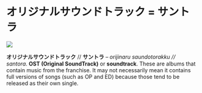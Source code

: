 # オリジナルサウンドトラック = サントラ

![](https://lh3.googleusercontent.com/u5ncJ3-5qpTtxl6LBIDL8M1riMZbAbtzTmr8ePHkrokaPFwUSAGVa8wJq2B--C56gUuT7K2o7u-ckk0DpAsMA-I_n34IJZP8V0fKvDPh97YGh5Fqui1_oVemqZ4dzib0b91kb1L2)

**オリジナルサウンドトラック** // **サントラ** – _orijinaru saundotorakku // santora_. **OST (Original SoundTrack)** or **soundtrack**. These are albums that contain music from the franchise. It may not necessarily mean it contains full versions of songs (such as OP and ED) because those tend to be released as their own single.
